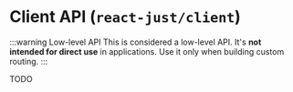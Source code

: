 # Client API (`react-just/client`)

:::warning Low-level API
This is considered a low-level API. It's **not intended for direct use** in applications. Use it only when building custom routing.
:::

TODO
